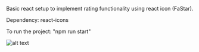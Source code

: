 Basic react setup to implement rating functionality using react icon (FaStar).

Dependency: react-icons

To run the project: "npm run start"

![alt text](/public/react-stars?raw=true "Screenshot")

